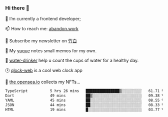 ### Hi there 👋

<!--
**Alfxjx/Alfxjx** is a ✨ _special_ ✨ repository because its `README.md` (this file) appears on your GitHub profile.

Here are some ideas to get you started:

- 🔭 I’m currently working on ...
- 🌱 I’m currently learning ...
- 👯 I’m looking to collaborate on ...
- 🤔 I’m looking for help with ...
- 💬 Ask me about ...
- 📫 How to reach me: ...
- 😄 Pronouns: ...
- ⚡ Fun fact: ...
-->
🔭  I’m currently a frontend developer;

📫  How to reach me: [abandon.work](https://www.abandon.work/)

🎉  Subscribe my newsletter on [竹白](https://alfxjx.zhubai.love/)

🌱  My [yuque](https://www.yuque.com/alfxjx) notes small memos for my own.

🥤  [water-drinker](https://weldingboys.vercel.app/water) help u count the cups of water for a healthy day.

🕑  [qlock-web](https://qlock-web.vercel.app) is a cool web clock app

🌊  [the opensea.io](https://opensea.io/assets/0x495f947276749ce646f68ac8c248420045cb7b5e/29433830147332339639115006737701029562687338063458078299874716625823015632897) collects my NFTs...

<!--START_SECTION:waka-->

```txt
TypeScript          5 hrs 26 mins   ███████████████▒░░░░░░░░░   61.71 %
Dart                49 mins         ██▒░░░░░░░░░░░░░░░░░░░░░░   09.38 %
YAML                45 mins         ██░░░░░░░░░░░░░░░░░░░░░░░   08.55 %
JSON                44 mins         ██░░░░░░░░░░░░░░░░░░░░░░░   08.33 %
HTML                19 mins         █░░░░░░░░░░░░░░░░░░░░░░░░   03.77 %
```

<!--END_SECTION:waka-->

